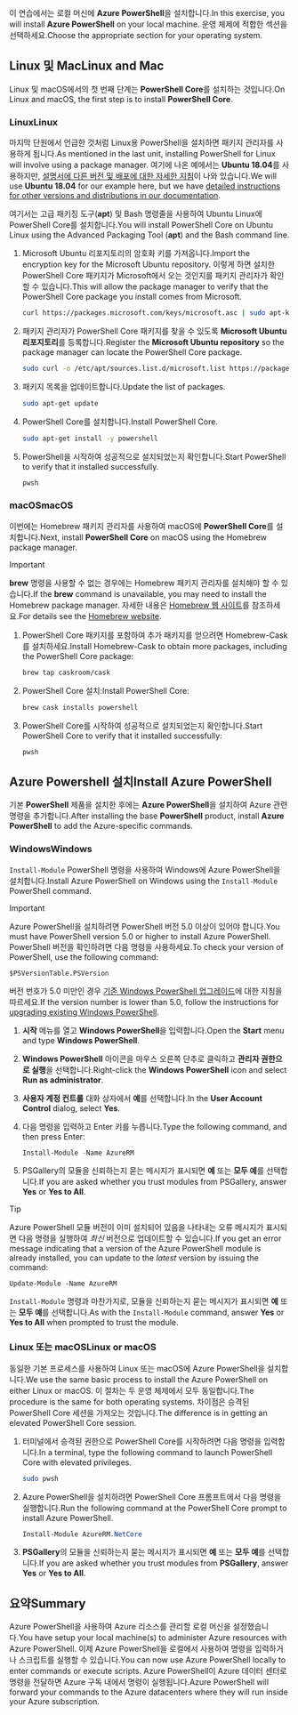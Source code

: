<span data-ttu-id="660b2-101">이 연습에서는 로컬 머신에 **Azure PowerShell**을 설치합니다.</span><span class="sxs-lookup"><span data-stu-id="660b2-101">In this exercise, you will install **Azure PowerShell** on your local machine.</span></span> <span data-ttu-id="660b2-102">운영 체제에 적합한 섹션을 선택하세요.</span><span class="sxs-lookup"><span data-stu-id="660b2-102">Choose the appropriate section for your operating system.</span></span>

## <a name="linux-and-mac"></a><span data-ttu-id="660b2-103">Linux 및 Mac</span><span class="sxs-lookup"><span data-stu-id="660b2-103">Linux and Mac</span></span>
<span data-ttu-id="660b2-104">Linux 및 macOS에서의 첫 번째 단계는 **PowerShell Core**를 설치하는 것입니다.</span><span class="sxs-lookup"><span data-stu-id="660b2-104">On Linux and macOS, the first step is to install **PowerShell Core**.</span></span>

### <a name="linux"></a><span data-ttu-id="660b2-105">Linux</span><span class="sxs-lookup"><span data-stu-id="660b2-105">Linux</span></span>
<span data-ttu-id="660b2-106">마지막 단원에서 언급한 것처럼 Linux용 PowerShell을 설치하면 패키지 관리자를 사용하게 됩니다.</span><span class="sxs-lookup"><span data-stu-id="660b2-106">As mentioned in the last unit, installing PowerShell for Linux will involve using a package manager.</span></span> <span data-ttu-id="660b2-107">여기에 나온 예에서는 **Ubuntu 18.04**를 사용하지만, [설명서에 다른 버전 및 배포에 대한 자세한 지침](https://docs.microsoft.com/powershell/scripting/setup/installing-powershell-core-on-linux)이 나와 있습니다.</span><span class="sxs-lookup"><span data-stu-id="660b2-107">We will use **Ubuntu 18.04** for our example here, but we have [detailed instructions for other versions and distributions in our documentation](https://docs.microsoft.com/powershell/scripting/setup/installing-powershell-core-on-linux).</span></span>

<span data-ttu-id="660b2-108">여기서는 고급 패키징 도구(**apt**) 및 Bash 명령줄을 사용하여 Ubuntu Linux에 PowerShell Core를 설치합니다.</span><span class="sxs-lookup"><span data-stu-id="660b2-108">You will install PowerShell Core on Ubuntu Linux using the Advanced Packaging Tool (**apt**) and the Bash command line.</span></span> 

1. <span data-ttu-id="660b2-109">Microsoft Ubuntu 리포지토리의 암호화 키를 가져옵니다.</span><span class="sxs-lookup"><span data-stu-id="660b2-109">Import the encryption key for the Microsoft Ubuntu repository.</span></span> <span data-ttu-id="660b2-110">이렇게 하면 설치한 PowerShell Core 패키지가 Microsoft에서 오는 것인지를 패키지 관리자가 확인할 수 있습니다.</span><span class="sxs-lookup"><span data-stu-id="660b2-110">This will allow the package manager to verify that the PowerShell Core package you install comes from Microsoft.</span></span>

    ```bash
    curl https://packages.microsoft.com/keys/microsoft.asc | sudo apt-key add -
    ```

1. <span data-ttu-id="660b2-111">패키지 관리자가 PowerShell Core 패키지를 찾을 수 있도록 **Microsoft Ubuntu 리포지토리**를 등록합니다.</span><span class="sxs-lookup"><span data-stu-id="660b2-111">Register the **Microsoft Ubuntu repository** so the package manager can locate the PowerShell Core package.</span></span>

    ```bash
    sudo curl -o /etc/apt/sources.list.d/microsoft.list https://packages.microsoft.com/config/ubuntu/18.04/prod.list
    ```

1. <span data-ttu-id="660b2-112">패키지 목록을 업데이트합니다.</span><span class="sxs-lookup"><span data-stu-id="660b2-112">Update the list of packages.</span></span>

    ```bash
    sudo apt-get update
    ```

1. <span data-ttu-id="660b2-113">PowerShell Core를 설치합니다.</span><span class="sxs-lookup"><span data-stu-id="660b2-113">Install PowerShell Core.</span></span>

    ```bash
    sudo apt-get install -y powershell
    ```

1. <span data-ttu-id="660b2-114">PowerShell을 시작하여 성공적으로 설치되었는지 확인합니다.</span><span class="sxs-lookup"><span data-stu-id="660b2-114">Start PowerShell to verify that it installed successfully.</span></span>

    ```bash
    pwsh
    ```

### <a name="macos"></a><span data-ttu-id="660b2-115">macOS</span><span class="sxs-lookup"><span data-stu-id="660b2-115">macOS</span></span>
<span data-ttu-id="660b2-116">이번에는 Homebrew 패키지 관리자를 사용하여 macOS에 **PowerShell Core**를 설치합니다.</span><span class="sxs-lookup"><span data-stu-id="660b2-116">Next, install **PowerShell Core** on macOS using the Homebrew package manager.</span></span>

> [!IMPORTANT]
> <span data-ttu-id="660b2-117">**brew** 명령을 사용할 수 없는 경우에는 Homebrew 패키지 관리자를 설치해야 할 수 있습니다.</span><span class="sxs-lookup"><span data-stu-id="660b2-117">If the **brew** command is unavailable, you may need to install the Homebrew package manager.</span></span> <span data-ttu-id="660b2-118">자세한 내용은 [Homebrew 웹 사이트](https://brew.sh/)를 참조하세요.</span><span class="sxs-lookup"><span data-stu-id="660b2-118">For details see the [Homebrew website](https://brew.sh/).</span></span>

1. <span data-ttu-id="660b2-119">PowerShell Core 패키지를 포함하여 추가 패키지를 얻으려면 Homebrew-Cask를 설치하세요.</span><span class="sxs-lookup"><span data-stu-id="660b2-119">Install Homebrew-Cask to obtain more packages, including the PowerShell Core package:</span></span>

    ```bash
    brew tap caskroom/cask
    ```

1. <span data-ttu-id="660b2-120">PowerShell Core 설치:</span><span class="sxs-lookup"><span data-stu-id="660b2-120">Install PowerShell Core:</span></span>

    ```bash
    brew cask installs powershell
    ```

1. <span data-ttu-id="660b2-121">PowerShell Core를 시작하여 성공적으로 설치되었는지 확인합니다.</span><span class="sxs-lookup"><span data-stu-id="660b2-121">Start PowerShell Core to verify that it installed successfully:</span></span>

    ```bash
    pwsh
    ```

## <a name="install-azure-powershell"></a><span data-ttu-id="660b2-122">Azure Powershell 설치</span><span class="sxs-lookup"><span data-stu-id="660b2-122">Install Azure PowerShell</span></span>
<span data-ttu-id="660b2-123">기본 **PowerShell** 제품을 설치한 후에는 **Azure PowerShell**을 설치하여 Azure 관련 명령을 추가합니다.</span><span class="sxs-lookup"><span data-stu-id="660b2-123">After installing the base **PowerShell** product, install **Azure PowerShell** to add the Azure-specific commands.</span></span>

### <a name="windows"></a><span data-ttu-id="660b2-124">Windows</span><span class="sxs-lookup"><span data-stu-id="660b2-124">Windows</span></span>
<span data-ttu-id="660b2-125">`Install-Module` PowerShell 명령을 사용하여 Windows에 Azure PowerShell을 설치합니다.</span><span class="sxs-lookup"><span data-stu-id="660b2-125">Install Azure PowerShell on Windows using the `Install-Module` PowerShell command.</span></span>

> [!IMPORTANT]
> <span data-ttu-id="660b2-126">Azure PowerShell을 설치하려면 PowerShell 버전 5.0 이상이 있어야 합니다.</span><span class="sxs-lookup"><span data-stu-id="660b2-126">You must have PowerShell version 5.0 or higher to install Azure PowerShell.</span></span> <span data-ttu-id="660b2-127">PowerShell 버전을 확인하려면 다음 명령을 사용하세요.</span><span class="sxs-lookup"><span data-stu-id="660b2-127">To check your version of PowerShell, use the following command:</span></span> 
>
> `$PSVersionTable.PSVersion` 
>
><span data-ttu-id="660b2-128">버전 번호가 5.0 미만인 경우 [기존 Windows PowerShell 업그레이드](https://docs.microsoft.com/powershell/scripting/setup/installing-windows-powershell?view=powershell-6#upgrading-existing-windows-powershell)에 대한 지침을 따르세요.</span><span class="sxs-lookup"><span data-stu-id="660b2-128">If the version number is lower than 5.0, follow the instructions for [upgrading existing Windows PowerShell](https://docs.microsoft.com/powershell/scripting/setup/installing-windows-powershell?view=powershell-6#upgrading-existing-windows-powershell).</span></span>

1. <span data-ttu-id="660b2-129">**시작** 메뉴를 열고 **Windows PowerShell**을 입력합니다.</span><span class="sxs-lookup"><span data-stu-id="660b2-129">Open the **Start** menu and type **Windows PowerShell**.</span></span>

1. <span data-ttu-id="660b2-130">**Windows PowerShell** 아이콘을 마우스 오른쪽 단추로 클릭하고 **관리자 권한으로 실행**을 선택합니다.</span><span class="sxs-lookup"><span data-stu-id="660b2-130">Right-click the **Windows PowerShell** icon and select **Run as administrator**.</span></span>

1. <span data-ttu-id="660b2-131">**사용자 계정 컨트롤** 대화 상자에서 **예**를 선택합니다.</span><span class="sxs-lookup"><span data-stu-id="660b2-131">In the **User Account Control** dialog, select **Yes**.</span></span>

1. <span data-ttu-id="660b2-132">다음 명령을 입력하고 Enter 키를 누릅니다.</span><span class="sxs-lookup"><span data-stu-id="660b2-132">Type the following command, and then press Enter:</span></span>

    ```powershell
    Install-Module -Name AzureRM
    ```

1. <span data-ttu-id="660b2-133">PSGallery의 모듈을 신뢰하는지 묻는 메시지가 표시되면 **예** 또는 **모두 예**를 선택합니다.</span><span class="sxs-lookup"><span data-stu-id="660b2-133">If you are asked whether you trust modules from PSGallery, answer **Yes** or **Yes to All**.</span></span>

> [!TIP]
> <span data-ttu-id="660b2-134">Azure PowerShell 모듈 버전이 이미 설치되어 있음을 나타내는 오류 메시지가 표시되면 다음 명령을 실행하여 _최신_ 버전으로 업데이트할 수 있습니다.</span><span class="sxs-lookup"><span data-stu-id="660b2-134">If you get an error message indicating that a version of the Azure PowerShell module is already installed, you can update to the _latest_ version by issuing the command:</span></span>
> 
> `Update-Module -Name AzureRM`
> 
> <span data-ttu-id="660b2-135">`Install-Module` 명령과 마찬가지로, 모듈을 신뢰하는지 묻는 메시지가 표시되면 **예** 또는 **모두 예**를 선택합니다.</span><span class="sxs-lookup"><span data-stu-id="660b2-135">As with the `Install-Module` command, answer **Yes** or **Yes to All** when prompted to trust the module.</span></span>

### <a name="linux-or-macos"></a><span data-ttu-id="660b2-136">Linux 또는 macOS</span><span class="sxs-lookup"><span data-stu-id="660b2-136">Linux or macOS</span></span>
<span data-ttu-id="660b2-137">동일한 기본 프로세스를 사용하여 Linux 또는 macOS에 Azure PowerShell을 설치합니다.</span><span class="sxs-lookup"><span data-stu-id="660b2-137">We use the same basic process to install the Azure PowerShell on either Linux or macOS.</span></span> <span data-ttu-id="660b2-138">이 절차는 두 운영 체제에서 모두 동일합니다.</span><span class="sxs-lookup"><span data-stu-id="660b2-138">The procedure is the same for both operating systems.</span></span> <span data-ttu-id="660b2-139">차이점은 승격된 PowerShell Core 세션을 가져오는 것입니다.</span><span class="sxs-lookup"><span data-stu-id="660b2-139">The difference is in getting an elevated PowerShell Core session.</span></span>

1. <span data-ttu-id="660b2-140">터미널에서 승격된 권한으로 PowerShell Core를 시작하려면 다음 명령을 입력합니다.</span><span class="sxs-lookup"><span data-stu-id="660b2-140">In a terminal, type the following command to launch PowerShell Core with elevated privileges.</span></span>

    ```bash
    sudo pwsh
    ```

1. <span data-ttu-id="660b2-141">Azure PowerShell을 설치하려면 PowerShell Core 프롬프트에서 다음 명령을 실행합니다.</span><span class="sxs-lookup"><span data-stu-id="660b2-141">Run the following command at the PowerShell Core prompt to install Azure PowerShell.</span></span>

    ```powershell
    Install-Module AzureRM.NetCore
    ```

1. <span data-ttu-id="660b2-142">**PSGallery**의 모듈을 신뢰하는지 묻는 메시지가 표시되면 **예** 또는 **모두 예**를 선택합니다.</span><span class="sxs-lookup"><span data-stu-id="660b2-142">If you are asked whether you trust modules from **PSGallery**, answer **Yes** or **Yes to All**.</span></span>

## <a name="summary"></a><span data-ttu-id="660b2-143">요약</span><span class="sxs-lookup"><span data-stu-id="660b2-143">Summary</span></span>
<span data-ttu-id="660b2-144">Azure PowerShell을 사용하여 Azure 리소스를 관리할 로컬 머신을 설정했습니다.</span><span class="sxs-lookup"><span data-stu-id="660b2-144">You have setup your local machine(s) to administer Azure resources with Azure PowerShell.</span></span> <span data-ttu-id="660b2-145">이제 Azure PowerShell을 로컬에서 사용하여 명령을 입력하거나 스크립트를 실행할 수 있습니다.</span><span class="sxs-lookup"><span data-stu-id="660b2-145">You can now use Azure PowerShell locally to enter commands or execute scripts.</span></span> <span data-ttu-id="660b2-146">Azure PowerShell이 Azure 데이터 센터로 명령을 전달하면 Azure 구독 내에서 명령이 실행됩니다.</span><span class="sxs-lookup"><span data-stu-id="660b2-146">Azure PowerShell will forward your commands to the Azure datacenters where they will run inside your Azure subscription.</span></span>
